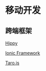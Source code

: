 # 移动开发

## 跨端框架

[Hippy](https://github.com/Tencent/Hippy)

[Ionic Framework](https://github.com/ionic-team/ionic-framework)

[Taro.js](https://taro.zone)
